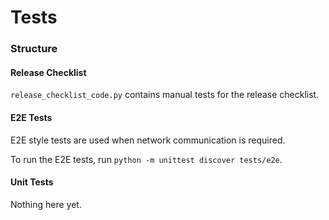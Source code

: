 # Tests

### Structure

#### Release Checklist

`release_checklist_code.py` contains manual tests for the release checklist.

#### E2E Tests

E2E style tests are used when network communication is required.

To run the E2E tests, run `python -m unittest discover tests/e2e`.

#### Unit Tests

Nothing here yet.